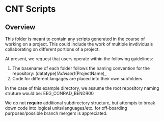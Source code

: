 # CNT Scripts

## Overview
This folder is meant to contain any scripts generated in the course of working on a project. This could include the work of multiple invdividuals collaborating on different portions of a project.

At present, we request that users operate within the following guidelines:

1. The basename of each folder follows the naming convention for the repository: (datatype)_(Advisor)_(ProjectName)_
2. Code for different langages are placed into their own subfolders

In the case of this example directory, we assume the root repository naming struture would be: EEG_CONRAD_BENDR00

We do not **require** additional subdirectory structure, but attempts to break down code into logical units/languages/etc. for off-boarding purposes/possible branch mergers is appreciated. 
